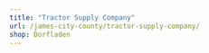 ```yaml
---
title: "Tractor Supply Company"
url: /james-city-county/tractor-supply-company/
shop: Dorfladen
---
```

